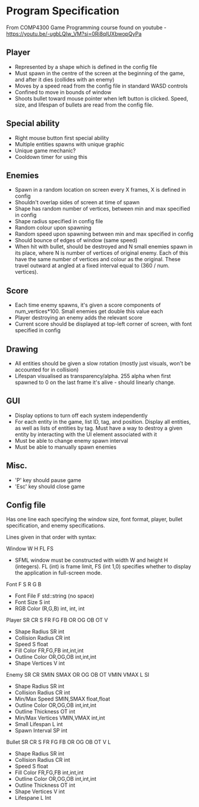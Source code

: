 # Program Specification
From COMP4300 Game Programming course found on youtube - https://youtu.be/-ugbLQlw_VM?si=0Ri8qIUXbwopQyPa

## Player
- Represented by a shape which is defined in the config file
- Must spawn in the centre of the screen at the beginning of the game, and after it dies (collides with an enemy)
- Moves by a speed read from the config file in standard WASD controls
- Confined to move in bounds of window
- Shoots bullet toward mouse pointer when left button is clicked. Speed, size, and lifespan of bullets are read from the config file.

## Special ability
- Right mouse button first special ability
- Multiple entities spawns with unique graphic
- Unique game mechanic?
- Cooldown timer for using this


## Enemies
- Spawn in a random location on screen every X frames, X is defined in config
- Shouldn't overlap sides of screen at time of spawn
- Shape has random number of vertices, between min and max specified in config
- Shape radius specified in config file
- Random colour upon spawning
- Random speed upon spawning between min and max specified in config
- Should bounce of edges of window (same speed)
- When hit with bullet, should be destroyed and N small enemies spawn in its place, where N is number of vertices of original enemy. Each of this have the same number of vertices and colour as the original. These travel outward at angled at a fixed interval equal to (360 / num. vertices).

## Score
- Each time enemy spawns, it's given a score components of num_vertices*100. Small enemies get double this value each
- Player destroying an enemy adds the relevant score
- Current score should be displayed at top-left corner of screen, with font specified in config


## Drawing
- All entities should be given a slow rotation (mostly just visuals, won't be accounted for in collision)
- Lifespan visualised as transparency/alpha. 255 alpha when first spawned to 0 on the last frame it's alive - should linearly change.

## GUI
- Display options to turn off each system independently
- For each entity in the game, list ID, tag, and position. Display all entities, as well as lists of entities by tag. Must have a way to destroy a given entity by interacting with the UI element associated with it
- Must be able to change enemy spawn interval
- Must be able to manually spawn enemies

## Misc.
- 'P' key should pause game
- 'Esc' key should close game

## Config file
Has one line each specifying the window size, font format, player, bullet specification, and enemy specifications.

Lines given in that order with syntax:

Window W H FL FS
- SFML window must be constructed with width W and height H (integers). FL (int) is frame limit, FS (int 1,0) specifies whether to display the application in full-screen mode.

Font F S R G B
- Font File     F       std::string (no space)
- Font Size     S       int
- RGB Color     (R,G,B) int, int, int

Player SR CR S FR FG FB OR OG OB OT V
- Shape Radius      SR          int
- Collision Radius  CR          int
- Speed             S           float
- Fill Color        FR,FG,FB    int,int,int
- Outline Color     OR,OG,OB    int,int,int
- Shape Vertices    V           int

Enemy SR CR SMIN SMAX OR OG OB OT VMIN VMAX L SI
- Shape Radius          SR          int
- Collision Radius      CR          int
- Min/Max Speed         SMIN,SMAX   float,float
- Outline Color         OR,OG,OB    int,int,int
- Outline Thickness     OT          int
- Min/Max Vertices      VMIN,VMAX   int,int
- Small Lifespan        L           int
- Spawn Interval        SP          int

Bullet SR CR S FR FG FB OR OG OB OT V L
- Shape Radius          SR          int
- Collision Radius      CR          int
- Speed                 S           float
- Fill Color            FR,FG,FB    int,int,int
- Outline Color         OR,OG,OB    int,int,int
- Outline Thickness     OT          int
- Shape Vertices        V           int
- Lifespane             L           Int
